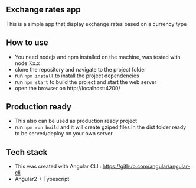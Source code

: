 ## Exchange rates app

This is a simple app that display exchange rates based on a currency type


## How to use
* You need nodejs and npm installed on the machine, was tested with node 7.x.x
* clone the repository and navigate to the project folder
* run `npm install` to install the project dependencies
* run `npm start` to build the project and start the web server
* open the browser on http://localhost:4200/


## Production ready

* This also can be used as production ready project
* run `npm run build` and it will create gziped files in the dist folder ready to be served/deploy on your own server


## Tech stack

* This was created with Angular CLI : https://github.com/angular/angular-cli
* Angular2 + Typescript